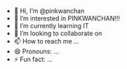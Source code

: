 - 👋 Hi, I’m @pinkwanchan
- 👀 I’m interested in PINKWANCHAN!!!
- 🌱 I’m currently learning IT
- 💞️ I’m looking to collaborate on 
- 📫 How to reach me ...
- 😄 Pronouns: ...
- ⚡ Fun fact: ...

<!---
pinkwanchan/pinkwanchan is a ✨ special ✨ repository because its `README.md` (this file) appears on your GitHub profile.
You can click the Preview link to take a look at your changes.
--->
